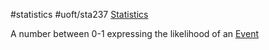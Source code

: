 #statistics
#uoft/sta237 
[Statistics](Statistics.md)

A number between 0-1 expressing the likelihood of an [Event](Event.md)